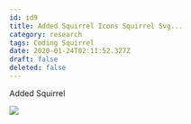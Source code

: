 ```yaml
---
id: id9
title: Added Squirrel Icons Squirrel Svg...
category: research
tags: Coding Squirrel
date: 2020-01-24T02:11:52.327Z
draft: false
deleted: false
---
```


Added Squirrel

![](icons/squirrel.svg)